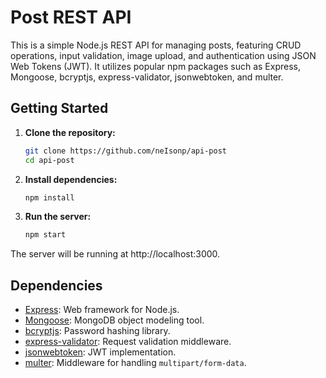 # Post REST API

This is a simple Node.js REST API for managing posts, featuring CRUD operations, input validation, image upload, and authentication using JSON Web Tokens (JWT). It utilizes popular npm packages such as Express, Mongoose, bcryptjs, express-validator, jsonwebtoken, and multer.

## Getting Started

1. **Clone the repository:**
   ```bash
   git clone https://github.com/neIsonp/api-post
   cd api-post

2. **Install dependencies:**
   ```bash
   npm install

3. **Run the server:**
   ```bash
   npm start
The server will be running at http://localhost:3000.

## Dependencies

- [Express](https://expressjs.com/): Web framework for Node.js.
- [Mongoose](https://mongoosejs.com/): MongoDB object modeling tool.
- [bcryptjs](https://www.npmjs.com/package/bcryptjs): Password hashing library.
- [express-validator](https://express-validator.github.io/docs/): Request validation middleware.
- [jsonwebtoken](https://www.npmjs.com/package/jsonwebtoken): JWT implementation.
- [multer](https://www.npmjs.com/package/multer): Middleware for handling `multipart/form-data`.
